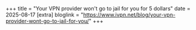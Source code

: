 +++
title = "Your VPN provider won't go to jail for you for 5 dollars"
date = 2025-08-17
[extra]
bloglink = "https://www.ivpn.net/blog/your-vpn-provider-wont-go-to-jail-for-you/"
+++

